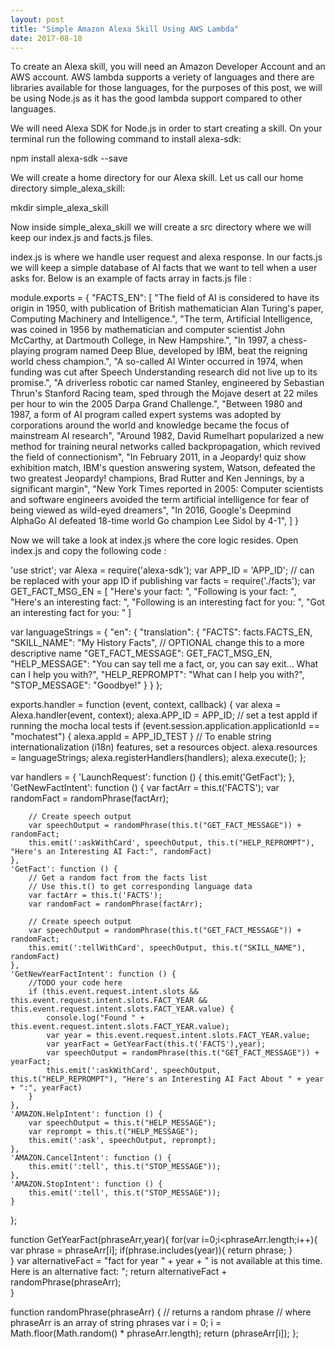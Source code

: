 ```yaml
---
layout: post
title: "Simple Amazon Alexa Skill Using AWS Lambda"
date: 2017-08-18
---
```

To create an Alexa skill, you will need an Amazon Developer Account and an AWS account. AWS lambda supports a veriety of languages and there are libraries available for those languages, for the purposes of this post, we will be using Node.js as it has the good lambda support compared to other languages.

We will need Alexa SDK for Node.js in order to start creating a skill. On your terminal run the following command to install alexa-sdk:

npm install alexa-sdk --save

We will create a home directory for our Alexa skill. Let us call our home directory simple_alexa_skill:

mkdir simple_alexa_skill

Now inside simple_alexa_skill we will create a src directory where we will keep our index.js and facts.js files.

index.js is where we handle user request and alexa response. In our facts.js we will keep a simple database of AI facts that we want to tell when a user asks for.
Below is an example of facts array in facts.js file :

module.exports = {
    "FACTS_EN": [
        "The field of AI is considered to have its origin in 1950, with publication of British mathematician Alan Turing's paper, Computing Machinery and Intelligence.",
        "The term, Artificial Intelligence, was coined in 1956 by mathematician and computer scientist John McCarthy, at Dartmouth College, in New Hampshire.",
        "In 1997, a chess-playing program named Deep Blue, developed by IBM, beat the reigning world chess champion.",
        "A so-called AI Winter occurred in 1974, when funding was cut after Speech Understanding research did not live up to its promise.",
        "A driverless robotic car named Stanley, engineered by Sebastian Thrun's Stanford Racing team, sped through the Mojave desert at 22 miles per hour to win the 2005 Darpa Grand Challenge.",
	"Between 1980 and 1987, a form of AI program called expert systems was adopted by corporations around the world and knowledge became the focus of mainstream AI research",
	"Around 1982,  David Rumelhart popularized a new method for training neural networks called backpropagation, which revived the field of connectionism",
	"In February 2011, in a Jeopardy! quiz show exhibition match, IBM's question answering system, Watson, defeated the two greatest Jeopardy! champions, Brad Rutter and Ken Jennings, by a significant margin",
	"New York Times reported in 2005: Computer scientists and software engineers avoided the term artificial intelligence for fear of being viewed as wild-eyed dreamers",
	"In 2016, Google's Deepmind AlphaGo AI defeated 18-time world Go champion Lee Sidol by 4-1",
    ]
}


Now we will take a look at index.js where the core logic resides. Open index.js and copy the following code :

'use strict';
var Alexa = require('alexa-sdk');
var APP_ID = 'APP_ID';  // can be replaced with your app ID if publishing
var facts = require('./facts');
var GET_FACT_MSG_EN = [
    "Here's your fact: ",
    "Following is your fact: ",
    "Here's an interesting fact: ",
    "Following is an interesting fact for you: ",
    "Got an interesting fact for you: "
]

var languageStrings = {
    "en": {
        "translation": {
            "FACTS": facts.FACTS_EN,
            "SKILL_NAME": "My History Facts",  // OPTIONAL change this to a more descriptive name
            "GET_FACT_MESSAGE": GET_FACT_MSG_EN,
            "HELP_MESSAGE": "You can say tell me a fact, or, you can say exit... What can I help you with?",
            "HELP_REPROMPT": "What can I help you with?",
            "STOP_MESSAGE": "Goodbye!"
        }
    }
};

exports.handler = function (event, context, callback) {
    var alexa = Alexa.handler(event, context);
    alexa.APP_ID = APP_ID;
    // set a test appId if running the mocha local tests
    if (event.session.application.applicationId == "mochatest") {
        alexa.appId = APP_ID_TEST
    }
    // To enable string internationalization (i18n) features, set a resources object.
    alexa.resources = languageStrings;
    alexa.registerHandlers(handlers);
    alexa.execute();
};

var handlers = {
    'LaunchRequest': function () {
        this.emit('GetFact');
    },
    'GetNewFactIntent': function () {
        var factArr = this.t('FACTS');
        var randomFact = randomPhrase(factArr);

        // Create speech output
        var speechOutput = randomPhrase(this.t("GET_FACT_MESSAGE")) + randomFact;
        this.emit(':askWithCard', speechOutput, this.t("HELP_REPROMPT"), "Here's an Interesting AI Fact:", randomFact)
    },
    'GetFact': function () {
        // Get a random fact from the facts list
        // Use this.t() to get corresponding language data
        var factArr = this.t('FACTS');
        var randomFact = randomPhrase(factArr);

        // Create speech output
        var speechOutput = randomPhrase(this.t("GET_FACT_MESSAGE")) + randomFact;
        this.emit(':tellWithCard', speechOutput, this.t("SKILL_NAME"), randomFact)
    },
    'GetNewYearFactIntent': function () {
        //TODO your code here
        if (this.event.request.intent.slots && this.event.request.intent.slots.FACT_YEAR && this.event.request.intent.slots.FACT_YEAR.value) {
            console.log("Found " + this.event.request.intent.slots.FACT_YEAR.value);
            var year = this.event.request.intent.slots.FACT_YEAR.value;
            var yearFact = GetYearFact(this.t('FACTS'),year);
            var speechOutput = randomPhrase(this.t("GET_FACT_MESSAGE")) + yearFact;
            this.emit(':askWithCard', speechOutput, this.t("HELP_REPROMPT"), "Here's an Interesting AI Fact About " + year + ":", yearFact)
        }
    },
    'AMAZON.HelpIntent': function () {
        var speechOutput = this.t("HELP_MESSAGE");
        var reprompt = this.t("HELP_MESSAGE");
        this.emit(':ask', speechOutput, reprompt);
    },
    'AMAZON.CancelIntent': function () {
        this.emit(':tell', this.t("STOP_MESSAGE"));
    },
    'AMAZON.StopIntent': function () {
        this.emit(':tell', this.t("STOP_MESSAGE"));
    }
};

function GetYearFact(phraseArr,year){
    for(var i=0;i<phraseArr.length;i++){
        var phrase = phraseArr[i];
        if(phrase.includes(year)){
            return phrase;
        }       
    }
    var alternativeFact = "fact for year " + year + " is not available at this time. Here is an alternative fact: ";
    return alternativeFact + randomPhrase(phraseArr);   
}

function randomPhrase(phraseArr) {
    // returns a random phrase
    // where phraseArr is an array of string phrases
    var i = 0;
    i = Math.floor(Math.random() * phraseArr.length);
    return (phraseArr[i]);
};

